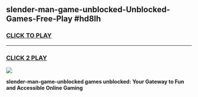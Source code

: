 
## slender-man-game-unblocked-Unblocked-Games-Free-Play #hd8lh
<h3>
<a href="https://us.freeplayer.one?title=slender-man-game-unblocked&ref=9M">CLICK TO PLAY</a></h3>
<hr>

<h3>
<a href="https://us.freeplayer.one?title=slender-man-game-unblocked&ref=9M">CLICK 2 PLAY</a>
  
</h3>

<a href="https://us.freeplayer.one?title=slender-man-game-unblocked&ref=9M"><img src="https://clearcache.store/games.png"></a>


**slender-man-game-unblocked games unblocked: Your Gateway to Fun and Accessible Online Gaming**
